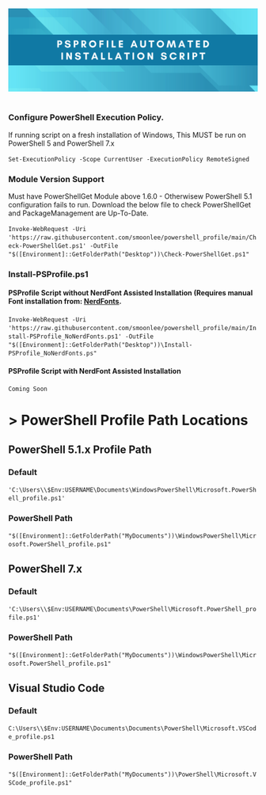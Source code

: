 #
![Alt text](content/psprofile_header_image.png "PSProfile Automated Installation Script")
#
  
### Configure PowerShell Execution Policy.
If running script on a fresh installation of Windows, This MUST be run on PowerShell 5 and PowerShell 7.x

```Set-ExecutionPolicy -Scope CurrentUser -ExecutionPolicy RemoteSigned```

### Module Version Support
Must have PowerShellGet Module above 1.6.0 - Otherwisew PowerShell 5.1 configuration fails to run.
Download the below file to check PowerShellGet and PackageManagement are Up-To-Date.

```Invoke-WebRequest -Uri 'https://raw.githubusercontent.com/smoonlee/powershell_profile/main/Check-PowerShellGet.ps1' -OutFile "$([Environment]::GetFolderPath("Desktop"))\Check-PowerShellGet.ps1"```

### Install-PSProfile.ps1

#### PSProfile Script without NerdFont Assisted Installation (Requires manual Font installation from: [NerdFonts](https://www.nerdfonts.com/).

```Invoke-WebRequest -Uri 'https://raw.githubusercontent.com/smoonlee/powershell_profile/main/Install-PSProfile_NoNerdFonts.ps1' -OutFile "$([Environment]::GetFolderPath("Desktop"))\Install-PSProfile_NoNerdFonts.ps"```

#### PSProfile Script with NerdFont Assisted Installation
``` Coming Soon ```


# > PowerShell Profile Path Locations
## PowerShell 5.1.x Profile Path 
### Default 
```'C:\Users\\$Env:USERNAME\Documents\WindowsPowerShell\Microsoft.PowerShell_profile.ps1'```

### PowerShell Path
```"$([Environment]::GetFolderPath("MyDocuments"))\WindowsPowerShell\Microsoft.PowerShell_profile.ps1"```

##  PowerShell 7.x 
### Default 
```'C:\Users\\$Env:USERNAME\Documents\PowerShell\Microsoft.PowerShell_profile.ps1'```

### PowerShell Path
```"$([Environment]::GetFolderPath("MyDocuments"))\WindowsPowerShell\Microsoft.PowerShell_profile.ps1"```

## Visual Studio Code
### Default 
```C:\Users\\$Env:USERNAME\Documents\Documents\PowerShell\Microsoft.VSCode_profile.ps1```

### PowerShell Path
```"$([Environment]::GetFolderPath("MyDocuments"))\PowerShell\Microsoft.VSCode_profile.ps1"```
